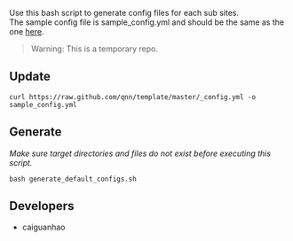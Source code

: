 Use this bash script to generate config files for each sub sites.  
The sample config file is sample_config.yml and should be the same as the one [here](https://github.com/qnn/template/blob/master/_config.yml).
> Warning: This is a temporary repo.

## Update

    curl https://raw.github.com/qnn/template/master/_config.yml -o sample_config.yml

## Generate

*Make sure target directories and files do not exist before executing this script.*

    bash generate_default_configs.sh

## Developers

* caiguanhao

